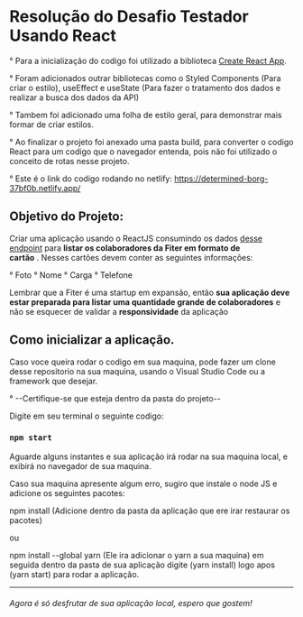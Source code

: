 # Resolução do Desafio Testador Usando React


° Para a inicialização do codigo foi utilizado a biblioteca [Create React App](https://github.com/facebook/create-react-app).

° Foram adicionados outrar bibliotecas como o Styled Components (Para criar o estilo), useEffect e useState (Para fazer o tratamento dos dados e realizar a busca dos dados da API)

° Tambem foi adicionado uma folha de estilo geral, para demonstrar mais formar de criar estilos.

° Ao finalizar o projeto foi anexado uma pasta build, para converter o codigo React para um codigo que o navegador entenda, pois não foi utilizado o conceito de rotas nesse projeto.

° Este é o link do codigo rodando no netlify: https://determined-borg-37bf0b.netlify.app/


## Objetivo do Projeto:


Criar uma aplicação usando o ReactJS consumindo os dados [desse endpoint](https://gist.githubusercontent.com/alencarlucas/4cd794e2e44bbe926ea4ab28da2fa3e7/raw/2c304035b03c3c5e2e708e4e82c49a42899e47ed/fiter.json) para **listar os colaboradores da Fiter em formato de cartão** . Nesses cartões devem conter as seguintes informações:


° Foto
° Nome
° Carga
° Telefone


Lembrar que a Fiter é uma startup em expansão, então **sua aplicação deve estar preparada para listar uma quantidade grande de colaboradores** e não se esquecer de validar a **responsividade** da aplicação

## Como inicializar a aplicação.

Caso voce queira rodar o codigo em sua maquina, pode fazer um clone desse repositorio na sua maquina, usando o Visual Studio Code ou a framework que desejar.

° --Certifique-se que esteja dentro da pasta do projeto--

Digite em seu terminal o seguinte codigo:

### `npm start`

Aguarde alguns instantes e sua aplicação irá rodar na sua maquina local, e exibirá no navegador de sua maquina.

Caso sua maquina apresente algum erro, sugiro que instale o node JS e adicione os seguintes pacotes:

npm install (Adicione dentro da pasta da aplicação que ere irar restaurar os pacotes)

ou

npm install --global yarn (Ele ira adicionar o yarn a sua maquina) em seguida dentro da pasta de sua aplicação digite (yarn install) logo apos (yarn start) para rodar a aplicação.

---

###### Agora é só desfrutar de sua aplicação local, espero que gostem!
